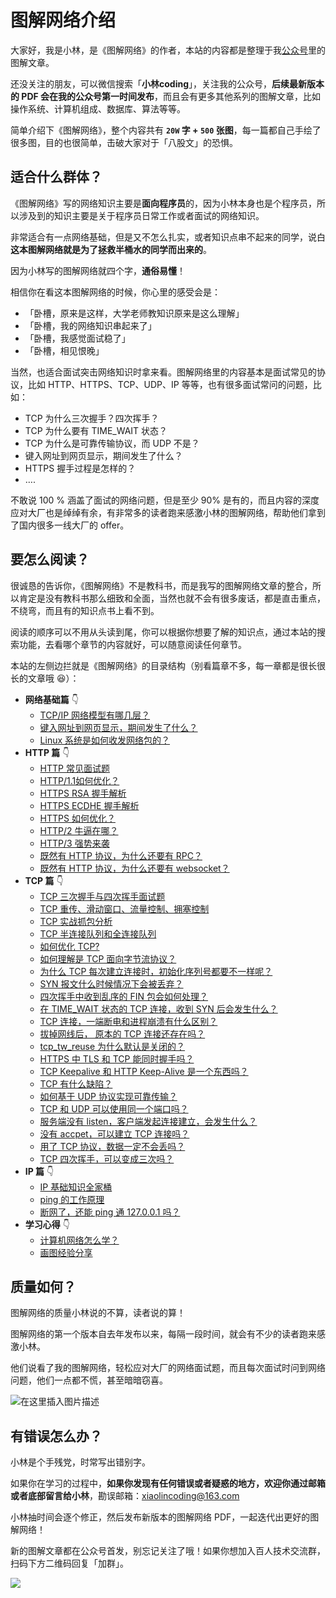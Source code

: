 
# 图解网络介绍

大家好，我是小林，是《图解网络》的作者，本站的内容都是整理于我[公众号](https://mp.weixin.qq.com/s/FYH1I8CRsuXDSybSGY_AFA)里的图解文章。

还没关注的朋友，可以微信搜索「**小林coding**」，关注我的公众号，**后续最新版本的 PDF 会在我的公众号第一时间发布**，而且会有更多其他系列的图解文章，比如操作系统、计算机组成、数据库、算法等等。

简单介绍下《图解网络》，整个内容共有 **`20W` 字 + `500` 张图**，每一篇都自己手绘了很多图，目的也很简单，击破大家对于「八股文」的恐惧。

## 适合什么群体？

《图解网络》写的网络知识主要是**面向程序员**的，因为小林本身也是个程序员，所以涉及到的知识主要是关于程序员日常工作或者面试的网络知识。

非常适合有一点网络基础，但是又不怎么扎实，或者知识点串不起来的同学，说白**这本图解网络就是为了拯救半桶水的同学而出来的**。

因为小林写的图解网络就四个字，**通俗易懂**！

相信你在看这本图解网络的时候，你心里的感受会是：

- 「卧槽，原来是这样，大学老师教知识原来是这么理解」
- 「卧槽，我的网络知识串起来了」
- 「卧槽，我感觉面试稳了」
- 「卧槽，相见恨晚」

当然，也适合面试突击网络知识时拿来看。图解网络里的内容基本是面试常见的协议，比如 HTTP、HTTPS、TCP、UDP、IP 等等，也有很多面试常问的问题，比如：

- TCP 为什么三次握手？四次挥手？
- TCP 为什么要有 TIME_WAIT 状态？
- TCP 为什么是可靠传输协议，而 UDP 不是？
- 键入网址到网页显示，期间发生了什么？
- HTTPS 握手过程是怎样的？
- ….

不敢说 100 % 涵盖了面试的网络问题，但是至少 90% 是有的，而且内容的深度应对大厂也是绰绰有余，有非常多的读者跑来感激小林的图解网络，帮助他们拿到了国内很多一线大厂的 offer。

## 要怎么阅读？

很诚恳的告诉你，《图解网络》不是教科书，而是我写的图解网络文章的整合，所以肯定是没有教科书那么细致和全面，当然也就不会有很多废话，都是直击重点，不绕弯，而且有的知识点书上看不到。

阅读的顺序可以不用从头读到尾，你可以根据你想要了解的知识点，通过本站的搜索功能，去看哪个章节的内容就好，可以随意阅读任何章节。

本站的左侧边拦就是《图解网络》的目录结构（别看篇章不多，每一章都是很长很长的文章哦 :laughing:）：

- **网络基础篇** :point_down:
  - [TCP/IP 网络模型有哪几层？](/network/1_base/tcp_ip_model.md) 
  - [键入网址到网页显示，期间发生了什么？](/network/1_base/what_happen_url.md) 
  - [Linux 系统是如何收发网络包的？](/network/1_base/how_os_deal_network_package.md) 
- **HTTP 篇** :point_down:
	- [HTTP 常见面试题](/network/2_http/http_interview.md) 
	- [HTTP/1.1如何优化？](/network/2_http/http_optimize.md) 
	- [HTTPS RSA 握手解析](/network/2_http/https_rsa.md) 
	- [HTTPS ECDHE 握手解析](/network/2_http/https_ecdhe.md) 
	- [HTTPS 如何优化？](/network/2_http/https_optimize.md) 
	- [HTTP/2 牛逼在哪？](/network/2_http/http2.md) 
	- [HTTP/3 强势来袭](/network/2_http/http3.md) 
	- [既然有 HTTP 协议，为什么还要有 RPC？](/network/2_http/http_rpc.md) 
	- [既然有 HTTP 协议，为什么还要有 websocket？](/network/2_http/http_websocket.md) 
- **TCP 篇** :point_down:
	- [TCP 三次握手与四次挥手面试题](/network/3_tcp/tcp_interview.md) 
	- [TCP 重传、滑动窗口、流量控制、拥塞控制](/network/3_tcp/tcp_feature.md) 
	- [TCP 实战抓包分析](/network/3_tcp/tcp_tcpdump.md) 
	- [TCP 半连接队列和全连接队列](/network/3_tcp/tcp_queue.md) 
	- [如何优化 TCP?](/network/3_tcp/tcp_optimize.md) 
	- [如何理解是 TCP 面向字节流协议？](/network/3_tcp/tcp_stream.md) 
	- [为什么 TCP 每次建立连接时，初始化序列号都要不一样呢？](/network/3_tcp/isn_deff.md) 
	- [SYN 报文什么时候情况下会被丢弃？](/network/3_tcp/syn_drop.md) 
	- [四次挥手中收到乱序的 FIN 包会如何处理？](/network/3_tcp/out_of_order_fin.md) 
	- [在 TIME_WAIT 状态的 TCP 连接，收到 SYN 后会发生什么？](/network/3_tcp/time_wait_recv_syn.md) 
	- [TCP 连接，一端断电和进程崩溃有什么区别？](/network/3_tcp/tcp_down_and_crash.md) 
	- [拔掉网线后， 原本的 TCP 连接还存在吗？](/network/3_tcp/tcp_unplug_the_network_cable.md) 
	- [tcp_tw_reuse 为什么默认是关闭的？](/network/3_tcp/tcp_tw_reuse_close.md) 
	- [HTTPS 中 TLS 和 TCP 能同时握手吗？](/network/3_tcp/tcp_tls.md) 
	- [TCP Keepalive 和 HTTP Keep-Alive 是一个东西吗？](/network/3_tcp/tcp_http_keepalive.md) 
	- [TCP 有什么缺陷？](/network/3_tcp/tcp_problem.md)
	- [如何基于 UDP 协议实现可靠传输？](/network/3_tcp/quic.md)
	- [TCP 和 UDP 可以使用同一个端口吗？](/network/3_tcp/port.md)
	- [服务端没有 listen，客户端发起连接建立，会发生什么？](/network/3_tcp/tcp_no_listen.md)
	- [没有 accpet，可以建立 TCP 连接吗？](/network/3_tcp/tcp_no_accpet.md)
	- [用了 TCP 协议，数据一定不会丢吗？](/network/3_tcp/tcp_drop.md)
	- [TCP 四次挥手，可以变成三次吗？](/network/3_tcp/tcp_three_fin.md)
- **IP 篇** :point_down:
	- [IP 基础知识全家桶](/network/4_ip/ip_base.md) 	
	- [ping 的工作原理](/network/4_ip/ping.md)
	- [断网了，还能 ping 通 127.0.0.1 吗？](/network/4_ip/ping_lo.md) 	 	
- **学习心得** :point_down:
	- [计算机网络怎么学？](/network/5_learn/learn_network.md) 	
  - [画图经验分享](/network/5_learn/draw.md) 	

## 质量如何？

图解网络的质量小林说的不算，读者说的算！

图解网络的第一个版本自去年发布以来，每隔一段时间，就会有不少的读者跑来感激小林。

他们说看了我的图解网络，轻松应对大厂的网络面试题，而且每次面试时问到网络问题，他们一点都不慌，甚至暗暗窃喜。

![在这里插入图片描述](https://img-blog.csdnimg.cn/160f55b965cf4c42ba160e327178a783.png)

## 有错误怎么办？

小林是个手残党，时常写出错别字。

如果你在学习的过程中，**如果你发现有任何错误或者疑惑的地方，欢迎你通过邮箱或者底部留言给小林**，勘误邮箱：xiaolincoding@163.com

小林抽时间会逐个修正，然后发布新版本的图解网络 PDF，一起迭代出更好的图解网络！

新的图解文章都在公众号首发，别忘记关注了哦！如果你想加入百人技术交流群，扫码下方二维码回复「加群」。

![](https://cdn.xiaolincoding.com/gh/xiaolincoder/ImageHost3@main/其他/公众号介绍.png)

